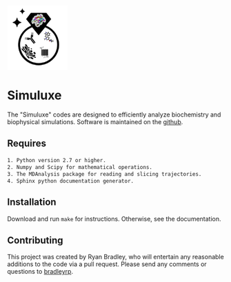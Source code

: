<img src="https://github.com/bradleyrp/simuluxe/raw/master/sources/docs/simuluxe-logo.png" width="140px"/>

Simuluxe
========

The "Simuluxe" codes are designed to efficiently analyze biochemistry
and biophysical simulations. Software is maintained on the 
[github](https://github.com/bradleyrp/simuluxe).

Requires
--------

	1. Python version 2.7 or higher.
	2. Numpy and Scipy for mathematical operations.
	3. The MDAnalysis package for reading and slicing trajectories.
	4. Sphinx python documentation generator.
	
Installation
------------

Download and run ``make`` for instructions. Otherwise, see the documentation.

Contributing
------------

This project was created by Ryan Bradley, who will entertain any reasonable additions to the code via a pull request. Please send any comments or questions to [bradleyrp](mailto:bradleyrp@gmail.com).
